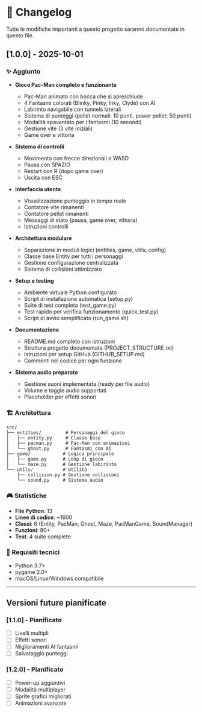 # 📝 Changelog

Tutte le modifiche importanti a questo progetto saranno documentate in questo file.

## [1.0.0] - 2025-10-01

### ✨ Aggiunto
- **Gioco Pac-Man completo e funzionante**
  - Pac-Man animato con bocca che si apre/chiude
  - 4 Fantasmi colorati (Blinky, Pinky, Inky, Clyde) con AI
  - Labirinto navigabile con tunnels laterali
  - Sistema di punteggi (pellet normali: 10 punti, power pellet: 50 punti)
  - Modalità spaventato per i fantasmi (10 secondi)
  - Gestione vite (3 vite iniziali)
  - Game over e vittoria

- **Sistema di controlli**
  - Movimento con frecce direzionali o WASD
  - Pausa con SPAZIO
  - Restart con R (dopo game over)
  - Uscita con ESC

- **Interfaccia utente**
  - Visualizzazione punteggio in tempo reale
  - Contatore vite rimanenti
  - Contatore pellet rimanenti
  - Messaggi di stato (pausa, game over, vittoria)
  - Istruzioni controlli

- **Architettura modulare**
  - Separazione in moduli logici (entities, game, utils, config)
  - Classe base Entity per tutti i personaggi
  - Gestione configurazione centralizzata
  - Sistema di collisioni ottimizzato

- **Setup e testing**
  - Ambiente virtuale Python configurato
  - Script di installazione automatica (setup.py)
  - Suite di test completa (test_game.py)
  - Test rapido per verifica funzionamento (quick_test.py)
  - Script di avvio semplificato (run_game.sh)

- **Documentazione**
  - README.md completo con istruzioni
  - Struttura progetto documentata (PROJECT_STRUCTURE.txt)
  - Istruzioni per setup GitHub (GITHUB_SETUP.md)
  - Commenti nel codice per ogni funzione

- **Sistema audio preparato**
  - Gestione suoni implementata (ready per file audio)
  - Volume e toggle audio supportati
  - Placeholder per effetti sonori

### 🏗️ Architettura
```
src/
├── entities/         # Personaggi del gioco
│   ├── entity.py     # Classe base
│   ├── pacman.py     # Pac-Man con animazioni
│   └── ghost.py      # Fantasmi con AI
├── game/            # Logica principale
│   ├── game.py      # Loop di gioco
│   └── maze.py      # Gestione labirinto
└── utils/           # Utilità
    ├── collision.py # Gestione collisioni
    └── sound.py     # Sistema audio
```

### 🎮 Statistiche
- **File Python**: 13
- **Linee di codice**: ~1600
- **Classi**: 6 (Entity, PacMan, Ghost, Maze, PacManGame, SoundManager)
- **Funzioni**: 80+
- **Test**: 4 suite complete

### 🔧 Requisiti tecnici
- Python 3.7+
- pygame 2.0+
- macOS/Linux/Windows compatibile

---

## Versioni future pianificate

### [1.1.0] - Pianificato
- [ ] Livelli multipli
- [ ] Effetti sonori
- [ ] Miglioramenti AI fantasmi
- [ ] Salvataggio punteggi

### [1.2.0] - Pianificato  
- [ ] Power-up aggiuntivi
- [ ] Modalità multiplayer
- [ ] Sprite grafici migliorati
- [ ] Animazioni avanzate